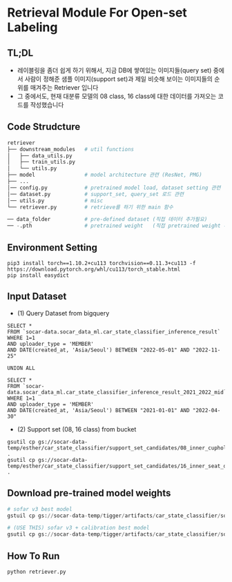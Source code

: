 # Retrieval Module For Open-set Labeling

## TL;DL
- 레이블링을 좀더 쉽게 하기 위해서, 지금 DB에 쌓여있는 이미지들(query set) 중에서 사람이 정해준 샘플 이미지(support set)과 제일 비슷해 보이는 이미지들의 순위를 매겨주는 Retriever 입니다
- 그 중에서도, 현재 대분류 모델의 08 class, 16 class에 대한 데이터를 가져오는 코드를 작성했습니다

## Code Strudcture
```python
retriever
├── downstream_modules   # util functions 
│   ├── data_utils.py       
│   ├── train_utils.py      
│   └── utils.py             
├── model                # model architecture 관련 (ResNet, PMG)
├── ...
│── config.py            # pretrained model load, dataset setting 관련
│── dataset.py           # support_set, query_set 로드 관련
│── utils.py             # misc
└── retriever.py         # retrieve를 하기 위한 main 함수 

── data_folder           # pre-defined dataset (직접 데이터 추가필요)
── -.pth                 # pretrained weight   (직접 pretrained weight 추가필요)
```

## Environment Setting
```shell
pip3 install torch==1.10.2+cu113 torchvision==0.11.3+cu113 -f https://download.pytorch.org/whl/cu113/torch_stable.html
pip install easydict
```

## Input Dataset
- (1) Query Dataset from bigquery
```shell
SELECT *
FROM `socar-data.socar_data_ml.car_state_classifier_inference_result`
WHERE 1=1
AND uploader_type = 'MEMBER'
AND DATE(created_at, 'Asia/Seoul') BETWEEN "2022-05-01" AND "2022-11-25" 

UNION ALL

SELECT *
FROM `socar-data.socar_data_ml.car_state_classifier_inference_result_2021_2022_mid` 
WHERE 1=1
AND uploader_type = 'MEMBER'
AND DATE(created_at, 'Asia/Seoul') BETWEEN "2021-01-01" AND "2022-04-30"
```
- (2) Support set (08, 16 class) from bucket 
```shell 
gsutil cp gs://socar-data-temp/esther/car_state_classifier/support_set_candidates/08_inner_cupholder_dirt.zip .
gsutil cp gs://socar-data-temp/esther/car_state_classifier/support_set_candidates/16_inner_seat_dirt.zip .
```

## Download pre-trained model weights 
```python
# sofar v3 best model 
gstuil cp gs://socar-data-temp/tigger/artifacts/car_state_classifier/sofar_v3_best_model/imagenet=ce_sofarv3=byol_finetune_best_model.pth path_to_save

# (USE THIS) sofar v3 + calibration best model 
gsutil cp gs://socar-data-temp/tigger/artifacts/car_state_classifier/sofar_v3_best_model/calibrated_lb_smooth=0.05/lb_smooth=0.05_best_model.pth path_to_save
```

## How To Run
```python
python retriever.py 
````

